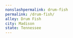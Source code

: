 ```yaml
---
﻿nonslashpermalink: drum-fish
permalink: /drum-fish/
alley: Drum Fish
city: Madison
state: Tennessee
---
```


